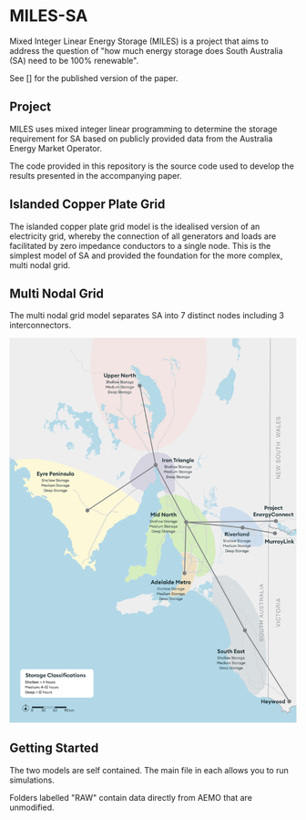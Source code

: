 # MILES-SA

Mixed Integer Linear Energy Storage (MILES) is a project that aims to address the question of "how much energy storage does South Australia (SA) need to be 100% renewable".

See [] for the published version of the paper.

## Project
MILES uses mixed integer linear programming to determine the storage requirement for SA based on publicly provided data from the Australia Energy Market Operator.

The code provided in this repository is the source code used to develop the results presented in the accompanying paper.

## Islanded Copper Plate Grid
The islanded copper plate grid model is the idealised version of an electricity grid, whereby the connection of all generators and loads are facilitated by zero impedance conductors to a single node. This is the simplest model of SA and provided the foundation for the more complex, multi nodal grid.

## Multi Nodal Grid
The multi nodal grid model separates SA into 7 distinct nodes including 3 interconnectors.

![SA Split](/Plots/SA_regional_transmission.png)

## Getting Started
The two models are self contained. The main file in each allows you to run simulations.

Folders labelled "RAW" contain data directly from AEMO that are unmodified.
